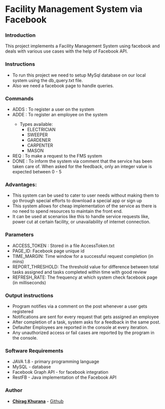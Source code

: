 # Facility Management System via Facebook

### Introduction
This project implements a Facility Management System using facebook and deals with various use cases with the help of Facebook API.

### Instructions
- To run this project we need to setup MySql database on our local system using the db_query.txt file.
- Also we need a facebook page to handle queries.

### Commands
- ADDS <phone> <Roll No.>	:	To register a user on the system
- ADDE <phone> <type>	:	To register an employee on the system
	- Types available:
		- ELECTRICIAN
		- SWEEPER
		- GARDENER
		- CARPENTER
		- MASON
- REQ <location> <type of service> <additional info>	:	To make a request to the FMS system
- DONE		:	To inform the system via comment that the service has been taken care of. When asked for the feedback, only an integer value is expected between 0 - 5

### Advantages:
- This system can be used to cater to user needs without making them to go through special efforts to download a special app or sign up
- This system allows for cheap implementation of the service as there is no need to spend resources to maintain the front end.
- It can be used at scenarios like this to handle service requests like, power cut at certain facility, or unavailability of internet connection.

### Parameters
- ACCESS_TOKEN : Stored in a file AccessToken.txt
- PAGE_ID: Facebook page unique id
- TIME_MARGIN: Time window for a successful request completion (in mins)
- REPORT_THRESHOLD: The threshold value for difference between total tasks assigned and tasks completed within time with good review
- REFRESH_RATE: The frequency at which system check facebook page (in milliseconds)

### Output instructions
- Program notifies via a comment on the post whenever a user gets registered
- Notifications are sent for every request that gets assigned an employee
- After completion of a task, system asks for a feedback in the same post.
- Defaulter Employees are reported in the console at every iteration.
- Any unauthorized access or fail cases are reported by the program in the console.

### Software Requirements
- JAVA 1.8 - primary programming language
- MySQL - database
- Facebook Graph API - for facebook integration
- RestFB - Java implementation of the Facebook API

### Author
* [**Chirag Khurana**](http://chiragkhurana.com) - [Github](https://github.com/ckhurana)
